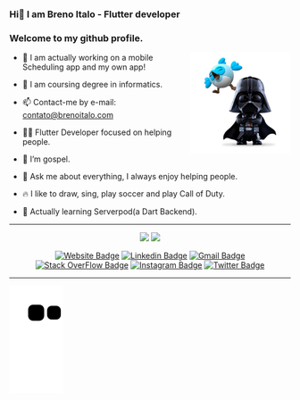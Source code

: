 ### Hi👋 I am Breno Italo - Flutter developer

<h3>Welcome to my github profile.</h3>

<img height="180em" align="right" src="https://raw.githubusercontent.com/BrenoItalo16/BrenoItalo16/main/.github/workflows/dart_whoisdash.png"/>

<p>
  
- 🔭 I am actually working on a mobile Scheduling app and my own app!
  
- 🌱 I am coursing degree in informatics.
   
- 📫 Contact-me by e-mail: contato@brenoitalo.com

- 👨‍💻 Flutter Developer focused on helping people.

- 🙏 I’m gospel.
 
- 💬 Ask me about everything, I always enjoy helping people.

- 🔥 I like to draw, sing, play soccer and play Call of Duty.
 
- 📄 Actually learning Serverpod(a Dart Backend).

</p>

 ---
 
<div align="center">

<img height="200em" src="https://github-readme-stats.vercel.app/api?username=BrenoItalo16&show_icons=true&theme=dracula"/>
<img height="200em" src="https://github-readme-stats.vercel.app/api/top-langs/?username=BrenoItalo16&theme=dracula"/>
<br>

</div>

<div align="center">

  [![Website Badge](https://img.shields.io/badge/-brenoitalo.com-A946EB?style=flat&logo=Google-Chrome&logoColor=white&link=https://brenoitalo.com/)](https://brenoitalo.com/)
  [![Linkedin Badge](https://img.shields.io/badge/-Breno%20Italo-A946EB?style=flat-square&logo=Linkedin&logoColor=white&link=https://www.linkedin.com/in/brenoitalo16)](https://www.linkedin.com/in/brenoitalo16)
  [![Gmail Badge](https://img.shields.io/badge/-contato@brenoitalo.com-A946EB?style=flat-square&logo=Gmail&logoColor=white&link=mailto:contato@brenoitalo.com)](mailto:contato@brenoitalo.com)
  [![Stack OverFlow Badge](https://img.shields.io/badge/Stack_Overflow-A946EB?style=flat-square&logo=stack-overflow&logoColor=white&link=https://stackoverflow.com/users/13096514/felipe-sales)](https://stackoverflow.com/users/13096514/felipe-sales)
  [![Instagram Badge](https://img.shields.io/badge/-Breno%20Italo-A946EB?style=flat-square&logo=Instagram&logoColor=white&link=https://www.instagram.com/brenoitalo16)](https://www.instagram.com/brenoitalo16)
  [![Twitter Badge](https://img.shields.io/badge/-Breno%20Italo-A946EB?style=flat-square&logo=Twitter&logoColor=white&link=https://www.twitter.com/brenoitalo_16)](https://www.twitter.com/brenoitalo_16)


</div>

---
 
<div>
  
  ![Snake animation](https://github.com/BrenoItalo16/BrenoItalo16/blob/output/github-contribution-grid-snake.svg)
  
</div>

